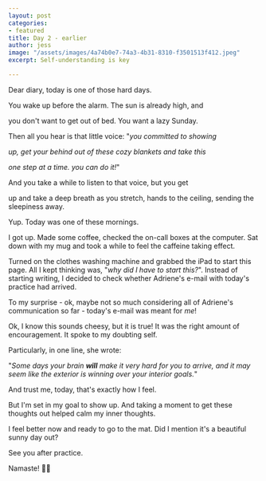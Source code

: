 ```yaml
---
layout: post
categories:
- featured
title: Day 2 - earlier
author: jess
image: "/assets/images/4a74b0e7-74a3-4b31-8310-f3501513f412.jpeg"
excerpt: Self-understanding is key

---
```

Dear diary, today is one of those hard days.

You wake up before the alarm. The sun is already high, and

you don't want to get out of bed. You want a lazy Sunday.

Then all you hear is that little voice: "_you committed to showing_

_up, get your behind out of these cozy blankets and take this_

_one step at a time. you can do it!_"

And you take a while to listen to that voice, but you get

up and take a deep breath as you stretch, hands to the ceiling, sending the sleepiness away.

Yup. Today was one of these mornings.

I got up. Made some coffee, checked the on-call boxes at the computer. Sat down with my mug and took a while to feel the caffeine taking effect.

Turned on the clothes washing machine and grabbed the iPad to start this page. All I kept thinking was, "_why did I have to start this?_". Instead of starting writing, I decided to check whether Adriene's e-mail with today's practice had arrived.

To my surprise - ok, maybe not so much considering all of Adriene's communication so far - today's e-mail was meant for _me_!

Ok, I know this sounds cheesy, but it is true! It was the right amount of encouragement. It spoke to my doubting self.

Particularly, in one line, she wrote:

"_Some days your brain **will** make it very hard for you to arrive, and it may seem like the exterior is winning over your interior goals._"

And trust me, today, that's exactly how I feel.

But I'm set in my goal to show up. And taking a moment to get these thoughts out helped calm my inner thoughts.

I feel better now and ready to go to the mat. Did I mention it's a beautiful sunny day out?

See you after practice.

Namaste! 🧘‍♀️